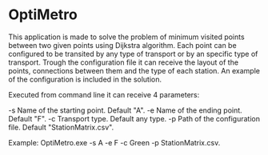# OptiMetro
This application is made to solve the problem of minimum visited points between two given points using Dijkstra algorithm.
Each point can be configured to be transited by any type of transport or by an specific type of transport.
Trough the configuration file it can receive the layout of the points, connections between them and the type of each station.
An example of the configuration is included in the solution.

Executed from command line it can receive 4 parameters:

-s  Name of the starting point. Default "A".
-e  Name of the ending point. Default "F".
-c  Transport type. Default any type.
-p  Path of the configuration file. Default "StationMatrix.csv".

Example:
OptiMetro.exe -s A -e F -c Green -p StationMatrix.csv.
